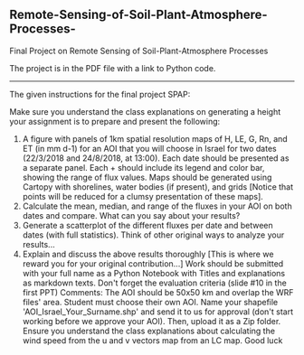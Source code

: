 ## Remote-Sensing-of-Soil-Plant-Atmosphere-Processes-
Final Project on Remote Sensing of Soil-Plant-Atmosphere Processes 

The project is in the PDF file with a link to Python code.

------------------------------------------------------------------------------------------------------------

The given instructions for the final project SPAP:

Make sure you understand the class explanations on generating a height
your assignment is to prepare and present the following:
1) A figure with panels of 1km spatial resolution maps of H, LE, G, Rn, and ET (in mm d-1) for an AOI that you will choose in Israel for two dates (22/3/2018 and 24/8/2018, at 13:00). Each date should be presented as a separate panel. Each + should include its legend and color bar, showing the range of flux values. Maps should be generated using Cartopy with shorelines, water bodies (if present), and grids [Notice that points will be reduced for a clumsy presentation of these maps].
2) Calculate the mean, median, and range of the fluxes in your AOI on both dates and compare. What can you say about your results?
3) Generate a scatterplot of the different fluxes per date and between dates (with full statistics). Think of other original ways to analyze your results...
4) Explain and discuss the above results thoroughly [This is where we reward you for your original contribution...]
Work should be submitted with your full name as a Python Notebook with Titles and explanations as markdown texts. Don't forget the evaluation criteria (slide #10 in the first PPT)
Comments:
The AOI should be 50x50 km and overlap the WRF files' area. 
Student must choose their own AOI. 
Name your shapefile 'AOI_Israel_Your_Surname.shp' and send it to us for approval (don't start working before we approve your AOI). Then, upload it as a Zip folder.
Ensure you understand the class explanations about calculating the wind speed from the u and v vectors map from an LC map.
Good luck
